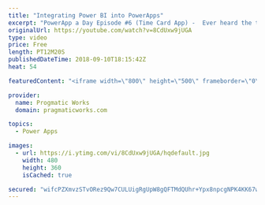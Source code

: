 ```yaml
---
title: "Integrating Power BI into PowerApps"
excerpt: "PowerApp a Day Episode #6 (Time Card App) -  Ever heard the term, use the right tool for the job? For reporting and graphs, Power BI fits the bill for your PowerApps. See how to integrate a dashboard in Power BI into PowerApps.   Power App and Power Platform Training : https://pragmaticworks.com/training/on-demand-training"
originalUrl: https://youtube.com/watch?v=8CdUxw9jUGA
type: video
price: Free
length: PT12M20S
publishedDateTime: 2018-09-10T18:15:42Z
heat: 54

featuredContent: "<iframe width=\"800\" height=\"500\" frameborder=\"0\" src=\"https://www.youtube.com/embed/8CdUxw9jUGA\" allow=\"accelerometer; autoplay; encrypted-media; gyroscope; picture-in-picture\" allowfullscreen></iframe>"

provider:
  name: Progmatic Works
  domain: pragmaticworks.com

topics:
  - Power Apps

images:
  - url: https://i.ytimg.com/vi/8CdUxw9jUGA/hqdefault.jpg
    width: 480
    height: 360
    isCached: true

secured: "wifcPZXmvzSTvORez9Qw7CULUigRgUpW8gQFTMdQUhr+Ypx8npcgNPK4KK67wYvp8+pRAqjPq6KVIpVlNKODPHvZUD4i4egPNrqbWwDDMzV6SYct8oTwTCcQmZRPIaIAWDZdldIEkpKs6UhuyChBxUAqVTjsn8GUBKAYyKvWRlrHiSD39VmswugWJkpyS5jNBHNBdy723sKJJ+y8PDncw7SKWtYBLDbsg/XGfz8RAdX6kGeLMtaq0bKYxYZL35sJanNt1jMw/c7vBTWRqBuoaAQZir44yJ7FPyL8HURid7PrrktkweqWXWOdbGL2kY3zQ1JbkCxRYimCgv0h15SecjJ0DZxPcfnGbIC4MbsjmS5oEqvlyyDrRqNKlhQI6BwPAqdf1JgCb+4Isae5gp8VwMWGDCcE2eJoDzbWYzPLky4=;ikb4zPVtPTKL58nAitgPvA=="
---
```


